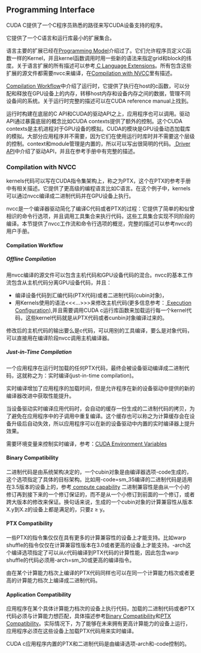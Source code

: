 ## Programming Interface

CUDA C提供了一个C程序员熟悉的路径来写CUDA设备支持的程序。

它提供了一个C语言和运行库最小的扩展集合。

语言主要的扩展已经在[Programming Model](http://docs.nvidia.com/cuda/cuda-c-programming-guide/index.html#programming-model)介绍过了。它们允许程序员定义C函数一样的Kernel，并且kernel函数调用时用一些新的语法来指定grid和block的纬度。关于语言扩展的所有描述可以参考[ C Language Extensions](http://docs.nvidia.com/cuda/cuda-c-programming-guide/index.html#c-language-extensions)。所有包含这些扩展的源文件都需要nvcc来编译，在[Compilation with NVCC](http://docs.nvidia.com/cuda/cuda-c-programming-guide/index.html#compilation-with-nvcc)里有描述。

[ Compilation Workflow](http://docs.nvidia.com/cuda/cuda-c-programming-guide/index.html#compilation-workflow)中介绍了运行时，它提供了执行在host的c函数，可以分配和释放在GPU设备上的内存，转移host内存和设备内存之间的数据，管理不同设备间的系统。关于运行时完整的描述可以在CUDA reference manual上找到。

运行时构建在底层的C API和CUDA的驱动API之上，应用程序也可以调用。驱动API通过暴露底层的概念比如CUDA contexts提供了额外的控制。这个CUDA contexts是主机进程对于GPU设备的模拟。CUDA的模块是GPU设备动态加载库的模拟。大部分应用程序并不需要，因为它们在使用运行时库时并不需要这个层级的控制。context和module管理是内置的，所以可以写出很简明的代码。[ Driver API](http://docs.nvidia.com/cuda/cuda-c-programming-guide/index.html#driver-api)中介绍了驱动API，并且在参考手册中有完整的描述。

### Compilation with NVCC

kernels代码可以写在CUDA指令集架构上，称之为PTX，这个在PTX的参考手册中有相关描述。它提供了更高级的编程语言比如C语言。在这个例子中，kernels可以通过nvcc编译成二进制代码并在GPU设备上执行。

nvcc是一个编译器驱动简化了编译C代码或者PTX的过程：它提供了简单的和似曾相识的命令行选项，并且调用工具集合来执行代码，这些工具集合实现不同阶段的编译。本节提供了nvcc工作流和命令行选项的概览，完整的描述可以参考nvcc的用户手册。

#### Compilation Workflow

##### Offline Compilation

用nvcc编译的源文件可以包含主机代码和GPU设备代码的混合。nvcc的基本工作流包含从主机代码分离GPU设备代码，并且：
* 编译设备代码到汇编代码(PTX代码)或者二进制代码(cubin对象)，
* 用Kernels使用的语法<<<...>>>来修改主机代码(更多信息参考：[ Execution Configuration](http://docs.nvidia.com/cuda/cuda-c-programming-guide/index.html#execution-configuration)),并且需要调用CUDA c运行库函数来加载运行每一个kernel代码，这些kernel代码就是从PTX代码或者cunbin对象编译过来的。

修改后的主机代码的输出要么是c代码，可以用别的工具编译，要么是对象代码，可以直接用在编译阶段nvcc调用主机编译器。

##### Just-in-Time Compilation

一个应用程序在运行时加载的任何PTX代码，最终会被设备驱动编译成二进制代码，这就称之为：实时编译(just-in-time compilation)。

实时编译增加了应用程序的加载时间，但是允许程序在新的设备驱动中提供的新的编译器改进中获取性能提升。

当设备驱动实时编译应用代码时，会自动的缓存一份生成的二进制代码的拷贝，为了避免在应用程序中的子调用中重复编译。这个缓存也可以称之为计算缓存会在设备升级后自动失效，所以应用程序可以在新的设备驱动中内置的实时编译器上提升效果。

需要环境变量来控制实时编译，参考：[CUDA Environment Variables](http://docs.nvidia.com/cuda/cuda-c-programming-guide/index.html#env-vars)

#### Binary Compatibility

二进制代码是由系统架构决定的，一个cubin对象是由编译器选项-code生成的，这个选项指定了具体的目标架构。比如用-code=sm_35编译的二进制代码是适用在3.5版本的设备上的，参考[ compute capability](http://docs.nvidia.com/cuda/cuda-c-programming-guide/index.html#compute-capability)
二进制兼容性是由从一个小的修订再到接下来的一个修订保证的，而不是从一个小修订到前面的一个修订，或者跨大版本的修改来保证。换句话来说，生成的一个cubin对象的计算兼容性从版本X.y到X.z的设备上都是满足的，只要z $\geq$ y。

#### PTX Compatibility

一些PTX的指令集仅仅在具有更多的计算兼容性的设备上才能支持。比如warp shuffle的指令仅仅在计算兼容性版本在3.0或者更高的设备上才能支持。-arch这个编译选项指定了可以从c代码编译到PTX代码的计算性能，因此包含warp shuffle的代码必须用-arch=sm_30或更高的编译指令。

由在某个计算能力档次上编译的PTX代码同样也可以在同一个计算能力档次或者更高的计算能力档次上编译成二进制代码。

#### Application Compatibility

应用程序在某个具体计算能力档次的设备上执行代码，加载的二进制代码或者PTX代码必须与计算能力想匹配，具体描述参考[Binary Compatibility](http://docs.nvidia.com/cuda/cuda-c-programming-guide/index.html#binary-compatibility)和[PTX Compatibility](http://docs.nvidia.com/cuda/cuda-c-programming-guide/index.html#ptx-compatibility)。实际情况下，为了能够在未来拥有更高计算能力的设备上运行，应用程序必须在这些设备上加载PTX代码用来实时编译。

CUDA c应用程序内置的PTX和二进制代码是由编译选项-arch和-code控制的。
